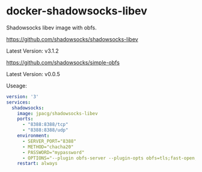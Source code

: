 # docker-shadowsocks-libev
Shadowsocks libev image with obfs.

https://github.com/shadowsocks/shadowsocks-libev

Latest Version: v3.1.2

https://github.com/shadowsocks/simple-obfs

Latest Version: v0.0.5

Useage:

```yaml
version: '3'
services:
  shadowsocks:
    image: jpacg/shadowsocks-libev
    ports:
      - "8388:8388/tcp"
      - "8388:8388/udp"
    environment:
      - SERVER_PORT="8388"
      - METHOD="chacha20"
      - PASSWORD="mypassword"
      - OPTIONS="--plugin obfs-server --plugin-opts obfs=tls;fast-open;failover=bing.com"
    restart: always
```
